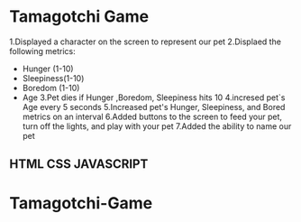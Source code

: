 # Tamagotchi Game
 1.Displayed a character on the screen to represent our pet
 2.Displaed the following metrics:
- Hunger (1-10)
- Sleepiness(1-10)
- Boredom (1-10)
- Age
3.Pet dies if Hunger ,Boredom, Sleepiness hits  10
4.incresed pet`s Age every 5 seconds
5.Increased pet's Hunger, Sleepiness, and Bored metrics on an interval 
6.Added buttons to the screen to feed your pet, turn off the lights, and play with your pet
7.Added the ability to name our pet

##  HTML CSS JAVASCRIPT 
# Tamagotchi-Game
